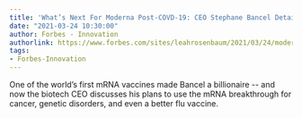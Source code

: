```yaml
---
title: 'What’s Next For Moderna Post-COVD-19: CEO Stephane Bancel Details mRNA Pipeline'
date: "2021-03-24 10:30:00"
author: Forbes - Innovation
authorlink: https://www.forbes.com/sites/leahrosenbaum/2021/03/24/moderna-ceo-stphane-bancel-on-its-mrna-pipeline-vaccines-for-variants-cancers-and-more/
tags:
- Forbes-Innovation
---
```

One of the world’s first mRNA vaccines made Bancel a billionaire -- and now the biotech CEO discusses his plans to use the mRNA breakthrough for cancer, genetic disorders, and even a better flu vaccine.